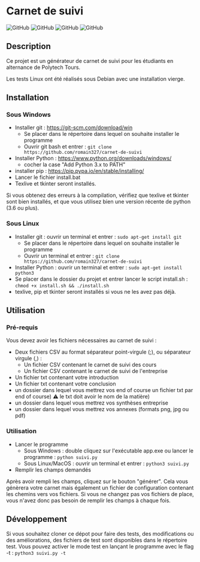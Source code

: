 # Carnet de suivi
![GitHub](https://img.shields.io/badge/License-MIT-blue) ![GitHub](https://img.shields.io/badge/Statut-Opérationnel-green) ![GitHub](https://img.shields.io/badge/Tests_Linux-Opérationnel-green) ![GitHub](https://img.shields.io/badge/Tests_Windows-Inconnu-red)


## Description
Ce projet est un générateur de carnet de suivi pour les étudiants en alternance de Polytech Tours.

Les tests Linux ont été réalisés sous Debian avec une installation vierge.
## Installation
### Sous Windows
- Installer git : https://git-scm.com/download/win
  - Se placer dans le répertoire dans lequel on souhaite installer le programme
  - Ouvrir git bash et entrer : `git clone https://github.com/romain327/carnet-de-suivi`
- Installer Python : https://www.python.org/downloads/windows/
  - cocher la case "Add Python 3.x to PATH"
- installer pip : https://pip.pypa.io/en/stable/installing/
- Lancer le fichier install.bat
- Texlive et tkinter seront installés.

Si vous obtenez des erreurs à la compilation, vérifiez que texlive et tkinter sont bien installés, et que vous utilisez bien une version récente de python (3.6 ou plus).

### Sous Linux
- Installer git : ouvrir un terminal et entrer : `sudo apt-get install git`
  - Se placer dans le répertoire dans lequel on souhaite installer le programme
  - Ouvrir un terminal et entrer : `git clone https://github.com/romain327/carnet-de-suivi`
- Installer Python : ouvrir un terminal et entrer : `sudo apt-get install python3`
- Se placer dans le dossier du projet et entrer lancer le script install.sh : `chmod +x install.sh && ./install.sh`
- texlive, pip et tkinter seront installés si vous ne les avez pas déjà.

## Utilisation
### Pré-requis
Vous devez avoir les fichiers nécessaires au carnet de suivi :
- Deux fichiers CSV au format séparateur point-virgule (;), ou séparateur virgule (,) :
  - Un fichier CSV contenant le carnet de suivi des cours
  - Un fichier CSV contenant le carnet de suivi de l'entreprise
- Un fichier txt contenant votre introduction
- Un fichier txt contenant votre conclusion
- un dossier dans lequel vous mettrez vos end of course un fichier txt par end of course) ⚠️ le txt doit avoir le nom de la matière)
- un dossier dans lequel vous mettrez vos synthèses entreprise
- un dossier dans lequel vous mettrez vos annexes (formats png, jpg ou pdf)

### Utilisation
- Lancer le programme
  - Sous Windows : double cliquez sur l'exécutable app.exe ou lancer le programme : `python suivi.py`
  - Sous Linux/MacOS : ouvrir un terminal et entrer : `python3 suivi.py`
- Remplir les champs demandés

Après avoir rempli les champs, cliquez sur le bouton "générer". Cela vous génèrera votre carnet mais également un fichier de configuration contenant les chemins vers vos fichiers. Si vous ne changez pas vos fichiers de place, vous n'avez donc pas besoin de remplir les champs à chaque fois.

## Développement
Si vous souhaitez cloner ce dépot pour faire des tests, des modifications ou des améliorations, des fichiers de test sont disponibles dans le répertoire test.
Vous pouvez activer le mode test en lançant le programme avec le flag -t : `python3 suivi.py -t`
